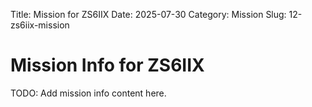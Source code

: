 Title: Mission for ZS6IIX
Date: 2025-07-30
Category: Mission
Slug: 12-zs6iix-mission

# Mission Info for ZS6IIX
TODO: Add mission info content here.
